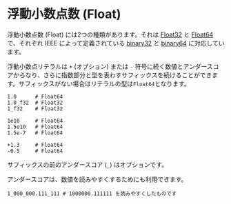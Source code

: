 # 浮動小数点数 (Float)

浮動小数点数 (Float) には2つの種類があります。それは [Float32](http://crystal-lang.org/api/Float32.html) と [Float64](http://crystal-lang.org/api/Float64.html) で、それぞれ IEEE によって定義されている [binary32](http://en.wikipedia.org/wiki/Single_precision_floating-point_format) と [binary64](http://en.wikipedia.org/wiki/Double_precision_floating-point_format) に対応しています。

浮動小数点リテラルは `+` (オプション) または `-` 符号に続く数値とアンダースコアからなり、さらに指数部分と型を表わすサフィックスを続けることができます。サフィックスがない場合はリテラルの型は`Float64`となります。

```crystal
1.0      # Float64
1.0_f32  # Float32
1_f32    # Float32

1e10     # Float64
1.5e10   # Float64
1.5e-7   # Float64

+1.3     # Float64
-0.5     # Float64
```

サフィックスの前のアンダースコア (`_`) はオプションです。

アンダースコアは、数値を読みやすくするためにも利用できます。

```crystal
1_000_000.111_111 # 1000000.111111 を読みやすくしたものです
```
